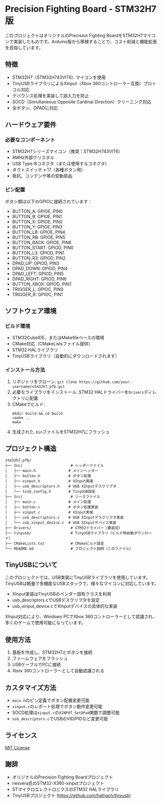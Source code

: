 # Precision Fighting Board - STM32H7版

このプロジェクトはオリジナルのPrecision Fighting BoardをSTM32H7マイコンで実装したものです。Arduino版から移植することで、コスト削減と機能拡張を目指しています。

## 特徴

- STM32H7（STM32H743VIT6）マイコンを使用
- TinyUSBライブラリによるXInput（Xbox 360コントローラー互換）プロトコル対応
- デバウンス処理を実装して誤入力を防止
- SOCD（Simultaneous Opposite Cardinal Direction）クリーニング対応
- 全ボタン、DPADに対応

## ハードウェア要件

### 必要なコンポーネント

- STM32H7シリーズマイコン（推奨：STM32H743VIT6）
- 8MHz外部クリスタル
- USB Type-Bコネクタ（または使用するコネクタ）
- タクトスイッチ x 17（各種ボタン用）
- 抵抗、コンデンサ等の受動部品

### ピン配置

ボタン類は以下のGPIOに接続されています：

- BUTTON_A: GPIOE, PIN0
- BUTTON_B: GPIOE, PIN1
- BUTTON_X: GPIOE, PIN2
- BUTTON_Y: GPIOE, PIN3
- BUTTON_LB: GPIOE, PIN4
- BUTTON_RB: GPIOE, PIN5
- BUTTON_BACK: GPIOE, PIN6
- BUTTON_START: GPIOD, PIN0
- BUTTON_L3: GPIOD, PIN1
- BUTTON_R3: GPIOD, PIN2
- DPAD_UP: GPIOD, PIN3
- DPAD_DOWN: GPIOD, PIN4
- DPAD_LEFT: GPIOD, PIN5
- DPAD_RIGHT: GPIOD, PIN6
- BUTTON_XBOX: GPIOD, PIN7
- TRIGGER_L: GPIOC, PIN0
- TRIGGER_R: GPIOC, PIN1

## ソフトウェア環境

### ビルド環境

- STM32CubeIDE、またはMakefileベースの環境
- CMake対応（CMakeListsファイル提供）
- STM32 HALライブラリ
- TinyUSBライブラリ（自動的にダウンロードされます）

### インストール方法

1. リポジトリをクローン: `git clone https://github.com/your-username/stm32h7_pfb.git`
2. 必要なライブラリをインストール: STM32 HALドライバーを`Drivers`ディレクトリに配置
3. CMakeでビルド:
   ```
   mkdir build && cd build
   cmake ..
   make
   ```
4. 生成された`.bin`ファイルをSTM32H7にフラッシュ

## プロジェクト構造

```
stm32h7_pfb/
├── Inc/                      # ヘッダーファイル
│   ├── main.h               # メインヘッダー
│   ├── button.h             # ボタン処理
│   ├── xinput.h             # XInput関連
│   ├── usb_descriptors.h    # USB XInputデスクリプタ
│   └── tusb_config.h        # TinyUSB設定
├── Src/                      # ソースファイル
│   ├── main.c               # メイン処理
│   ├── button.c             # ボタン処理実装
│   ├── xinput.c             # XInput実装
│   ├── usb_descriptors.c    # USB XInputデスクリプタ実装
│   └── usb_xinput_device.c  # USB XInputデバイス実装
├── Drivers/                  # STM32ドライバー（要追加）
├── tinyusb/                  # TinyUSBライブラリ（ビルド時自動ダウンロード）
├── CMakeLists.txt            # CMakeビルド設定
└── README.md                 # プロジェクト説明（このファイル）
```

## TinyUSBについて

このプロジェクトでは、USB実装にTinyUSBライブラリを使用しています。TinyUSBは軽量で多機能なUSBスタックで、様々なマイコンに対応しています。

- XInput実装はTinyUSBのベンダー固有クラスを利用
- usb_descriptors.cでUSBデスクリプタを設定
- usb_xinput_device.cでXInputデバイスの具体的な実装

XInput対応により、Windows PCでXbox 360コントローラーとして認識され、多くのゲームで使用可能になっています。

## 使用方法

1. 基板を作成し、STM32H7とボタンを接続
2. ファームウェアをフラッシュ
3. USBケーブルでPCに接続
4. Xbox 360コントローラーとして自動認識される

## カスタマイズ方法

- `main.h`のピン定義でボタン配置変更可能
- `xinput.c`のレポート処理でボタン動作変更可能
- SOCD処理は`xinput.c`の`XINPUT_SetDPad`関数で調整可能
- `usb_descriptors.c`でUSBのVID/PIDなど変更可能

## ライセンス

[MIT License](LICENSE)

## 謝辞

- オリジナルのPrecision Fighting Boardプロジェクト
- nesvera氏のSTM32-X360-xinputプロジェクト
- STマイクロエレクトロニクスのSTM32 HALライブラリ
- TinyUSBプロジェクト (https://github.com/hathach/tinyusb) 